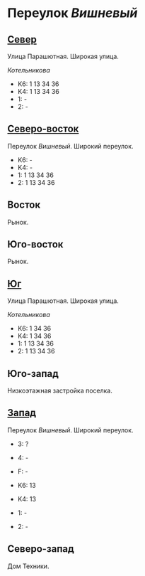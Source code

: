 # Переулок *Вишневый*

## [Север](./592090.md)

Улица Парашютная.
Широкая улица.

*Котельникова*

* K6:   1   13  34 36
* K4:   1   13  34 36
* 1:    -
* 2:    -

## [Северо-восток](./597092.md)

Переулок *Вишневый*.
Широкий переулок.

* K6:   -
* K4:   -
* 1:    1   13  34  36
* 2:    1   13  34  36

## Восток

Рынок.

## Юго-восток

Рынок.

## [Юг](./595110.md)

Улица Парашютная.
Широкая улица.

*Котельникова*

* K6:   1   34  36
* K4:   1   34  36
* 1:    1   13  34  36
* 2:    1   13  34  36

## Юго-запад

Низкоэтажная застройка поселка.

## [Запад](./585090.md)

Переулок *Вишневый*.
Широкий переулок.

* 3:    ?
* 4:    -
* F:    -

* K6:   13
* K4:   13
* 1:    -
* 2:    -

## Северо-запад

Дом Техники.
